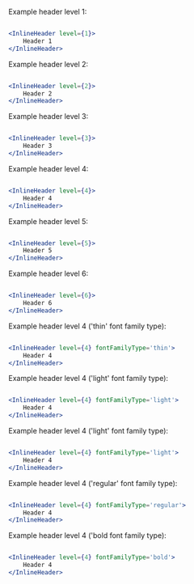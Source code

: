 Example header level 1:

```jsx

<InlineHeader level={1}>
    Header 1
</InlineHeader>

```

Example header level 2:

```jsx

<InlineHeader level={2}>
    Header 2
</InlineHeader>

```

Example header level 3:

```jsx

<InlineHeader level={3}>
    Header 3
</InlineHeader>

```

Example header level 4:

```jsx

<InlineHeader level={4}>
    Header 4
</InlineHeader>

```

Example header level 5:

```jsx

<InlineHeader level={5}>
    Header 5
</InlineHeader>

```

Example header level 6:

```jsx

<InlineHeader level={6}>
    Header 6
</InlineHeader>

```

Example header level 4 ('thin' font family type):

```jsx

<InlineHeader level={4} fontFamilyType='thin'>
    Header 4
</InlineHeader>

```

Example header level 4 ('light' font family type):

```jsx

<InlineHeader level={4} fontFamilyType='light'>
    Header 4
</InlineHeader>

```

Example header level 4 ('light' font family type):

```jsx

<InlineHeader level={4} fontFamilyType='light'>
    Header 4
</InlineHeader>

```

Example header level 4 ('regular' font family type):

```jsx

<InlineHeader level={4} fontFamilyType='regular'>
    Header 4
</InlineHeader>

```

Example header level 4 ('bold font family type):

```jsx

<InlineHeader level={4} fontFamilyType='bold'>
    Header 4
</InlineHeader>

```